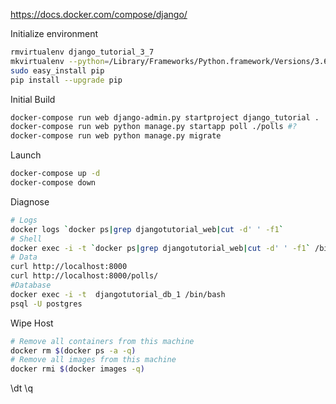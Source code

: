 https://docs.docker.com/compose/django/

Initialize environment
```bash
rmvirtualenv django_tutorial_3_7
mkvirtualenv --python=/Library/Frameworks/Python.framework/Versions/3.6/bin/python3 django_tutorial_3_7
sudo easy_install pip
pip install --upgrade pip
```

Initial Build 
```bash
docker-compose run web django-admin.py startproject django_tutorial .
docker-compose run web python manage.py startapp poll ./polls #?
docker-compose run web python manage.py migrate
```

Launch 
```bash
docker-compose up -d
docker-compose down
```

Diagnose
```bash
# Logs
docker logs `docker ps|grep djangotutorial_web|cut -d' ' -f1`
# Shell
docker exec -i -t `docker ps|grep djangotutorial_web|cut -d' ' -f1` /bin/bash
# Data
curl http://localhost:8000
curl http://localhost:8000/polls/
#Database
docker exec -i -t  djangotutorial_db_1 /bin/bash
psql -U postgres
```

Wipe Host
```bash
# Remove all containers from this machine
docker rm $(docker ps -a -q)
# Remove all images from this machine
docker rmi $(docker images -q)
```

\dt
\q